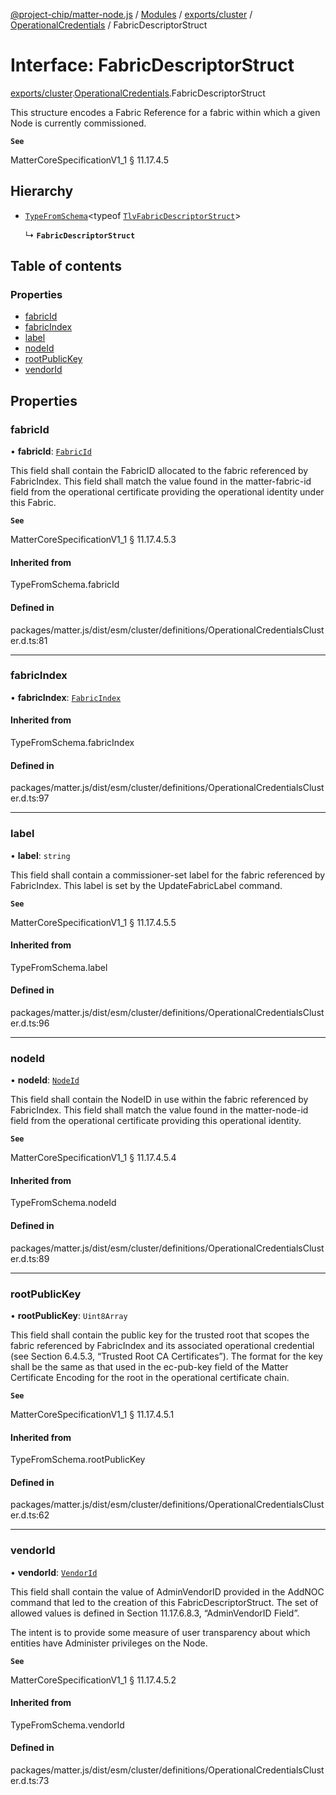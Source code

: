 [@project-chip/matter-node.js](../README.md) / [Modules](../modules.md) / [exports/cluster](../modules/exports_cluster.md) / [OperationalCredentials](../modules/exports_cluster.OperationalCredentials.md) / FabricDescriptorStruct

# Interface: FabricDescriptorStruct

[exports/cluster](../modules/exports_cluster.md).[OperationalCredentials](../modules/exports_cluster.OperationalCredentials.md).FabricDescriptorStruct

This structure encodes a Fabric Reference for a fabric within which a given Node is currently commissioned.

**`See`**

MatterCoreSpecificationV1_1 § 11.17.4.5

## Hierarchy

- [`TypeFromSchema`](../modules/exports_tlv.md#typefromschema)\<typeof [`TlvFabricDescriptorStruct`](../modules/exports_cluster.OperationalCredentials.md#tlvfabricdescriptorstruct)\>

  ↳ **`FabricDescriptorStruct`**

## Table of contents

### Properties

- [fabricId](exports_cluster.OperationalCredentials.FabricDescriptorStruct.md#fabricid)
- [fabricIndex](exports_cluster.OperationalCredentials.FabricDescriptorStruct.md#fabricindex)
- [label](exports_cluster.OperationalCredentials.FabricDescriptorStruct.md#label)
- [nodeId](exports_cluster.OperationalCredentials.FabricDescriptorStruct.md#nodeid)
- [rootPublicKey](exports_cluster.OperationalCredentials.FabricDescriptorStruct.md#rootpublickey)
- [vendorId](exports_cluster.OperationalCredentials.FabricDescriptorStruct.md#vendorid)

## Properties

### fabricId

• **fabricId**: [`FabricId`](../modules/exports_datatype.md#fabricid)

This field shall contain the FabricID allocated to the fabric referenced by FabricIndex. This field shall
match the value found in the matter-fabric-id field from the operational certificate providing the
operational identity under this Fabric.

**`See`**

MatterCoreSpecificationV1_1 § 11.17.4.5.3

#### Inherited from

TypeFromSchema.fabricId

#### Defined in

packages/matter.js/dist/esm/cluster/definitions/OperationalCredentialsCluster.d.ts:81

___

### fabricIndex

• **fabricIndex**: [`FabricIndex`](../modules/exports_datatype.md#fabricindex)

#### Inherited from

TypeFromSchema.fabricIndex

#### Defined in

packages/matter.js/dist/esm/cluster/definitions/OperationalCredentialsCluster.d.ts:97

___

### label

• **label**: `string`

This field shall contain a commissioner-set label for the fabric referenced by FabricIndex. This label is
set by the UpdateFabricLabel command.

**`See`**

MatterCoreSpecificationV1_1 § 11.17.4.5.5

#### Inherited from

TypeFromSchema.label

#### Defined in

packages/matter.js/dist/esm/cluster/definitions/OperationalCredentialsCluster.d.ts:96

___

### nodeId

• **nodeId**: [`NodeId`](../modules/exports_datatype.md#nodeid)

This field shall contain the NodeID in use within the fabric referenced by FabricIndex. This field shall
match the value found in the matter-node-id field from the operational certificate providing this
operational identity.

**`See`**

MatterCoreSpecificationV1_1 § 11.17.4.5.4

#### Inherited from

TypeFromSchema.nodeId

#### Defined in

packages/matter.js/dist/esm/cluster/definitions/OperationalCredentialsCluster.d.ts:89

___

### rootPublicKey

• **rootPublicKey**: `Uint8Array`

This field shall contain the public key for the trusted root that scopes the fabric referenced by
FabricIndex and its associated operational credential (see Section 6.4.5.3, “Trusted Root CA Certificates”).
The format for the key shall be the same as that used in the ec-pub-key field of the Matter Certificate
Encoding for the root in the operational certificate chain.

**`See`**

MatterCoreSpecificationV1_1 § 11.17.4.5.1

#### Inherited from

TypeFromSchema.rootPublicKey

#### Defined in

packages/matter.js/dist/esm/cluster/definitions/OperationalCredentialsCluster.d.ts:62

___

### vendorId

• **vendorId**: [`VendorId`](../modules/exports_datatype.md#vendorid)

This field shall contain the value of AdminVendorID provided in the AddNOC command that led to the creation
of this FabricDescriptorStruct. The set of allowed values is defined in Section 11.17.6.8.3, “AdminVendorID
Field”.

The intent is to provide some measure of user transparency about which entities have Administer privileges
on the Node.

**`See`**

MatterCoreSpecificationV1_1 § 11.17.4.5.2

#### Inherited from

TypeFromSchema.vendorId

#### Defined in

packages/matter.js/dist/esm/cluster/definitions/OperationalCredentialsCluster.d.ts:73
